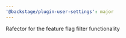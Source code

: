 ```yaml
---
'@backstage/plugin-user-settings': major
---
```


Rafector for the feature flag filter functionality

